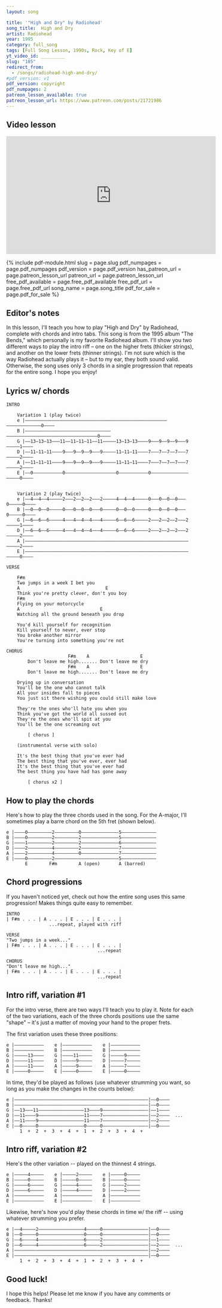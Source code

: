 ```yaml
---
layout: song

title: '"High and Dry" by Radiohead'
song_title:  High and Dry
artist: Radiohead
year: 1995
category: full_song
tags: [Full Song Lesson, 1990s, Rock, Key of E]
yt_video_id: _________
slug: "105"
redirect_from:
  - /songs/radiohead-high-and-dry/
#pdf_version: v1
pdf_version: copyright
pdf_numpages: 2
patreon_lesson_available: true
patreon_lesson_url: https://www.patreon.com/posts/21721986
---
```


## Video lesson

<iframe width="560" height="315" src="https://www.youtube.com/embed/2kMdMlChgpM?showinfo=0" frameborder="0" allowfullscreen></iframe>

{% include pdf-module.html slug = page.slug pdf_numpages = page.pdf_numpages pdf_version = page.pdf_version has_patreon_url = page.patreon_lesson_url patreon_url = page.patreon_lesson_url free_pdf_available = page.free_pdf_available free_pdf_url = page.free_pdf_url song_name = page.song_title pdf_for_sale = page.pdf_for_sale %}

## Editor's notes

In this lesson, I'll teach you how to play "High and Dry" by Radiohead, complete with chords and intro tabs. This song is from the 1995 album "The Bends," which personally is my favorite Radiohead album. I'll show you two different ways to play the intro riff – one on the higher frets (thicker strings), and another on the lower frets (thinner strings). I'm not sure which is the way Radiohead actually plays it – but to my ear, they both sound valid. Otherwise, the song uses only 3 chords in a single progression that repeats for the entire song.  I hope you enjoy!


## Lyrics w/ chords

    INTRO

        Variation 1 (play twice)
        e |——————–––––––––––––––————–––––––——————–––––––––––––––————–––––––––0––––
        B |——————————––––––––––––––––––––––——————————––––––––––––––––––––––––0––––
        G |——13—13—13–––11—–11–11—11—–11—––——13—13—13––––9—––9––9—–9—––9—––––1––––
        D |——11—11—11–––—9—–—9–—9——9—–—9—––——11—11—11–––—7—–—7–—7——7—–—7—––––2––––
        A |——11—11—11–––—9—–—9–—9——9—–—9—––——11—11—11–––—7—–—7–—7——7—–—7—––––2––––
        E |——0———––––––––0—–––––––––––––—––——0———––––––––0—–––––––––––––—––––0––––


        Variation 2 (play twice)
        e |——4——4––4–––––2–––2––2——2–––2–––——4——4––4–––––0–––0––0——0–––0–––––0––––
        B |——0——0——0—––––0–––0––0––0–––0–––——0——0——0—––––0–––0––0––0–––0–––––0––––
        G |——6–—6–—6–––––4—––4––4—–4—––4—––——6–—6–—6–––––2—––2––2—–2—––2—––––1––––
        D |——6–—6–—6–––––4—––4––4—–4—––4—––——6–—6–—6–––––2—––2––2—–2—––2—––––2––––
        A |——––—––—–––––––—––––––—––—–––—––——––—––—–––––––—––––––—––—–––—––––2––––
        E |——–——––––––––––—–––––––––––––—––——–——––––––––––—–––––––––––––—––––0––––

    VERSE

        F#m
        Two jumps in a week I bet you
        A                                E
        Think you're pretty clever, don't you boy
        F#m
        Flying on your motorcycle
        A                              E
        Watching all the ground beneath you drop

        You'd kill yourself for recognition
        Kill yourself to never, ever stop
        You broke another mirror
        You're turning into something you're not

    CHORUS
                           F#m    A                   E
            Don't leave me high....... Don't leave me dry
                           F#m    A                   E
            Don't leave me high....... Don't leave me dry

        Drying up in conversation
        You'll be the one who cannot talk
        All your insides fall to pieces
        You just sit there wishing you could still make love

        They're the ones who'll hate you when you
        Think you've got the world all sussed out
        They're the ones who'll spit at you
        You'll be the one screaming out

            [ chorus ]

        (instrumental verse with solo)

        It's the best thing that you've ever had
        The best thing that you've ever, ever had
        It's the best thing that you've ever had
        The best thing you have had has gone away

            [ chorus x2 ]


## How to play the chords

Here's how to play the three chords used in the song. For the A-major, I'll sometimes play a barre chord on the 5th fret (shown below).

    e |————0—————————2—————————0——————————————5—————————————
    B |————0—————————2—————————2——————————————5—————————————
    G |————1—————————2—————————2——————————————6—————————————
    D |————2—————————4—————————2——————————————7—————————————
    A |————2—————————4—————————0——————————————7—————————————
    E |————0—————————2————————————————————————5—————————————
           E        F#m        A (open)       A (barred)

## Chord progressions

If you haven't noticed yet, check out how the entire song uses this same progression! Makes things quite easy to remember.

    INTRO
    | F#m . . . | A . . . | E . . . | E . . . |
                    ...repeat, played with riff

    VERSE
    "Two jumps in a week..."
    | F#m . . . | A . . . | E . . . | E . . . |
                                      ...repeat

    CHORUS
    "Don't leave me high..."
    | F#m . . . | A . . . | E . . . | E . . . |
                                      ...repeat

## Intro riff, variation #1

For the intro verse, there are two ways I'll teach you to play it. Note for each of the two variations, each of the three chords positions use the same "shape" – it's just a matter of moving your hand to the proper frets.

The first variation uses these three positions:

    e |—–––————–––    e |––—————––––    e |–––———–––––
    B |—–––————–––    B |––—————––––    B |–––———–––––
    G |—–––—13—–––    G |––——11—––––    G |–––——9–––––
    D |—–––—11—–––    D |––———9—––––    D |–––——7–––––
    A |—–––—11—–––    A |––———9—––––    A |–––——7–––––
    E |—–––—0——–––    E |––———0—––––    E |–––——0–––––

In time, they'd be played as follows (use whatever strumming you want, so long as you make the changes in the counts below):

    e |——————————–––––––––––––––————–————––––––––––––––––|–—0—–––
    B |——————————–––––––––––––––————–————––––––––––––––––|–—0—–––
    G |——13———11—–––––––––––––––—13—–——9—––––––––––––––––|–—1—–––
    D |——11————9—–––––––––––––––—11—–——7—––––––––––––––––|–—2—–––  ...
    A |——11————9—–––––––––––––––—11—–——7—––––––––––––––––|–—2—–––
    E |——0—————0—–––––––––––––––—0——–——0—––––––––––––––––|–—0—–––
         1  +  2  +  3  +  4  +  1  +  2  +  3  +  4  +

## Intro riff, variation #2

Here's the other variation -- played on the thinnest 4 strings.

    e |—–––—4——–––    e |—–––—2——–––    e |—–––—0——–––
    B |—–––—0——–––    B |—–––—0——–––    B |—–––—0——–––
    G |—–––—6–—–––    G |—–––—4–—–––    G |—–––—2–—–––
    D |—–––—6–—–––    D |—–––—4–—–––    D |—–––—2–—–––
    A |—–––—––—–––    A |—–––—––—–––    A |—–––—––—–––
    E |—–––—–——–––    E |—–––—–——–––    E |—–––—–——–––

Likewise, here's how you'd play these chords in time w/ the riff -- using whatever strumming you prefer.

    e |——4—————2—–––––––––––––––—4——–——0—––––––––––––––––|–—0—–––
    B |——0—————0—–––––––––––––––—0——–——0—––––––––––––––––|–—0—–––
    G |——6–———–4—–––––––––––––––—6–—–——2—––––––––––––––––|–—1—–––
    D |——6–————4—–––––––––––––––—6–—–——2—––––––––––––––––|–—2—–––  ...
    A |——––————–—–––––––––––––––—––—–——–—––––––––––––––––|–—2—–––
    E |——–———————–––––––––––––––————–————––––––––––––––––|–—0—–––
         1  +  2  +  3  +  4  +  1  +  2  +  3  +  4  +  

## Good luck!

I hope this helps! Please let me know if you have any comments or feedback. Thanks!
